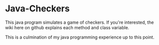 # Java-Checkers
This java program simulates a game of checkers. If you're interested, the wiki here on github explains each method and class variable.

This is a culmination of my java programming experience up to this point.
